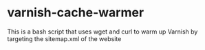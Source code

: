 # varnish-cache-warmer
This is a bash script that uses wget and curl to warm up Varnish by targeting the sitemap.xml of the website
